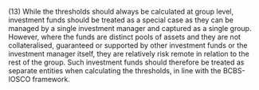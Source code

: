 (13) While the thresholds should always be calculated at group level, investment funds should be treated as a special case as they can be managed by a single investment manager and captured as a single group. However, where the funds are distinct pools of assets and they are not collateralised, guaranteed or supported by other investment funds or the investment manager itself, they are relatively risk remote in relation to the rest of the group. Such investment funds should therefore be treated as separate entities when calculating the thresholds, in line with the BCBS-IOSCO framework.